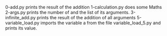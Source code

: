 0-add.py prints the result of the addition
1-calculation.py does some Maths
2-args.py prints the number of and the list of its arguments.
3-infinite_add.py prints the result of the addition of all arguments
5-variable_load.py imports the variable a from the file variable_load_5.py and prints its value.
